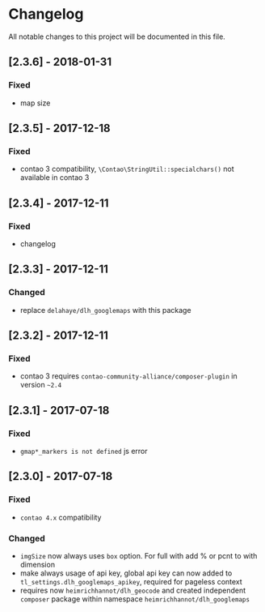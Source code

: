# Changelog
All notable changes to this project will be documented in this file.

## [2.3.6] - 2018-01-31

### Fixed
- map size

## [2.3.5] - 2017-12-18

### Fixed
- contao 3 compatibility, `\Contao\StringUtil::specialchars()` not available in contao 3

## [2.3.4] - 2017-12-11

### Fixed
- changelog

## [2.3.3] - 2017-12-11

### Changed
- replace `delahaye/dlh_googlemaps` with this package

## [2.3.2] - 2017-12-11

### Fixed
- contao 3 requires `contao-community-alliance/composer-plugin` in version `~2.4`

## [2.3.1] - 2017-07-18

### Fixed
- `gmap*_markers is not defined` js error

## [2.3.0] - 2017-07-18

### Fixed
- `contao 4.x` compatibility
 
### Changed

- `imgSize` now always uses `box` option. For full with add % or pcnt to with dimension
- make always usage of api key, global api key can now added to `tl_settings.dlh_googlemaps_apikey`, required for pageless context
- requires now `heimrichhannot/dlh_geocode` and created independent `composer` package within namespace `heimrichhannot/dlh_googlemaps`
